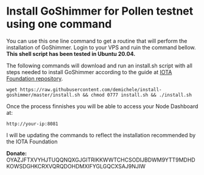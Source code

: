 # Install GoShimmer for Pollen testnet using one command

You can use this one line command to get a routine that will perform the installation of GoShimmer. Login to your VPS and ruin the command bellow. **This shell script has been tested in Ubuntu 20.04.** 


The following commands will download and run an install.sh script with all steps needed to install GoShimmer according to the guide at [IOTA Foundation repository](https://github.com/iotaledger/goshimmer/wiki/Setup-up-a-GoShimmer-node-(Joining-the-pollen-testnet)). 

```
wget https://raw.githubusercontent.com/demichele/install-goshimmer/master/install.sh && chmod 0777 install.sh && ./install.sh
```

Once the process finnishes you will be able to access your Node Dashboard at:

```
http://your-ip:8081
```

I will be updating the commands to reflect the installation recommended by the IOTA Foundation

**Donate:** OYAZJFTXVYHJTUQQNQXGJGITRIKKWWTCHCSODIJBDWM9YTT9MDHDKOWSDGHKCRXVQRQDOHDMXIFYGLGQCXSAJ9NJIW
